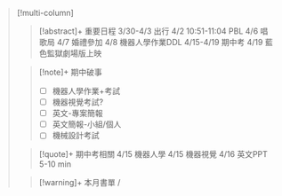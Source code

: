 > [!multi-column]
>
>> [!abstract]+ 重要日程
>> 3/30-4/3 出行
>> 4/2 10:51-11:04 PBL
>> 4/6 唱歌局
>> 4/7 婚禮參加
>> 4/8 機器人學作業DDL
>> 4/15-4/19 期中考
>> 4/19 藍色監獄劇場版上映
>
>> [!note]+ 期中破事
>> - [ ] 機器人學作業+考試
>> - [ ] 機器視覺考試?
>> - [ ] 英文-專案簡報
>> - [ ] 英文簡報-小組/個人
>> - [ ] 機械設計考試
>
>> [!quote]+ 期中考相關
>> 4/15 機器人學
>> 4/15 機器視覺
>> 4/16 英文PPT 5-10 min
>>
>
>> [!warning]+ 本月書單
>>/
